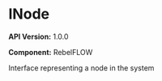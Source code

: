 # INode

**API Version:** 1.0.0

**Component:** RebelFLOW

Interface representing a node in the system

